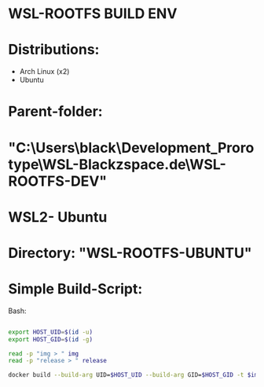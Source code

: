 # WSL-ROOTFS BUILD ENV


# Distributions:

- Arch Linux (x2)
- Ubuntu



# Parent-folder: 
#                "C:\Users\black\Development_Prorotype\WSL-Blackzspace.de\WSL-ROOTFS-DEV"


# WSL2- Ubuntu 

# Directory: "WSL-ROOTFS-UBUNTU"



# Simple Build-Script:


Bash:

```sh

export HOST_UID=$(id -u)
export HOST_GID=$(id -g)

read -p "img > " img
read -p "release > " release

docker build --build-arg UID=$HOST_UID --build-arg GID=$HOST_GID -t $img:$release .

```